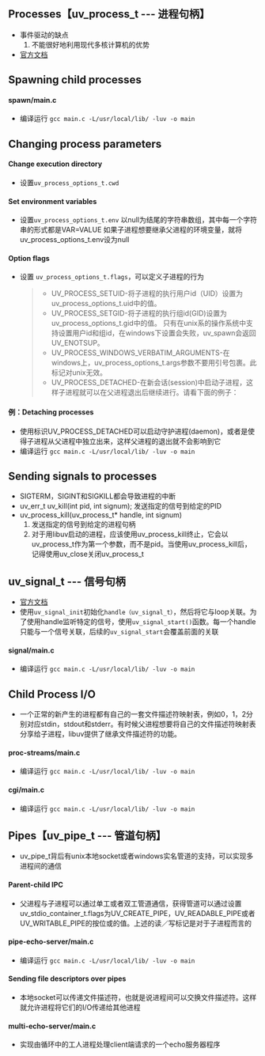 ## Processes【uv_process_t --- 进程句柄】
 - 事件驱动的缺点
    1. 不能很好地利用现代多核计算机的优势
 - [官方文档](https://libuv-docs-chinese.readthedocs.io/zh/latest/process.html)




## Spawning child processes
#### spawn/main.c
 - 编译运行
   `gcc main.c -L/usr/local/lib/ -luv -o main`




## Changing process parameters
#### Change execution directory
 - 设置`uv_process_options_t.cwd`
#### Set environment variables
 - 设置`uv_process_options_t.env`
   以null为结尾的字符串数组，其中每一个字符串的形式都是VAR=VALUE
   如果子进程想要继承父进程的环境变量，就将uv_process_options_t.env设为null
#### Option flags
 - 设置 `uv_process_options_t.flags`，可以定义子进程的行为
   >  - UV_PROCESS_SETUID-将子进程的执行用户id（UID）设置为uv_process_options_t.uid中的值。
   >  - UV_PROCESS_SETGID-将子进程的执行组id(GID)设置为uv_process_options_t.gid中的值。
   只有在unix系的操作系统中支持设置用户id和组id，在windows下设置会失败，uv_spawn会返回UV_ENOTSUP。
   >  - UV_PROCESS_WINDOWS_VERBATIM_ARGUMENTS-在windows上，uv_process_options_t.args参数不要用引号包裹。此标记对unix无效。
   > - UV_PROCESS_DETACHED-在新会话(session)中启动子进程，这样子进程就可以在父进程退出后继续进行。请看下面的例子：
#### 例：Detaching processes
 - 使用标识UV_PROCESS_DETACHED可以启动守护进程(daemon)，或者是使得子进程从父进程中独立出来，这样父进程的退出就不会影响到它
 - 编译运行
   `gcc main.c -L/usr/local/lib/ -luv -o main`





## Sending signals to processes
 - SIGTERM，SIGINT和SIGKILL都会导致进程的中断
 - uv_err_t uv_kill(int pid, int signum);
   发送指定的信号到给定的PID
 - uv_process_kill(uv_process_t* handle, int signum)
   1. 发送指定的信号到给定的进程句柄
   2. 对于用libuv启动的进程，应该使用uv_process_kill终止，它会以uv_process_t作为第一个参数，而不是pid。当使用uv_process_kill后，记得使用uv_close关闭uv_process_t




## uv_signal_t --- 信号句柄
 - [官方文档](https://libuv-docs-chinese.readthedocs.io/zh/latest/signal.html)
 - 使用`uv_signal_init`初始化`handle（uv_signal_t）`，然后将它与loop关联。为了使用handle监听特定的信号，使用`uv_signal_start()`函数。每一个handle只能与一个信号关联，后续的`uv_signal_start`会覆盖前面的关联
#### signal/main.c
 - 编译运行
   `gcc main.c -L/usr/local/lib/ -luv -o main`





## Child Process I/O
 - 一个正常的新产生的进程都有自己的一套文件描述符映射表，例如0，1，2分别对应stdin，stdout和stderr。有时候父进程想要将自己的文件描述符映射表分享给子进程，libuv提供了继承文件描述符的功能。
#### proc-streams/main.c
 - 编译运行
   `gcc main.c -L/usr/local/lib/ -luv -o main`
#### cgi/main.c
 - 编译运行
   `gcc main.c -L/usr/local/lib/ -luv -o main`





## Pipes【uv_pipe_t --- 管道句柄】
 - uv_pipe_t背后有unix本地socket或者windows实名管道的支持，可以实现多进程间的通信
#### Parent-child IPC
 - 父进程与子进程可以通过单工或者双工管道通信，获得管道可以通过设置uv_stdio_container_t.flags为UV_CREATE_PIPE，UV_READABLE_PIPE或者UV_WRITABLE_PIPE的按位或的值。上述的读／写标记是对于子进程而言的
#### pipe-echo-server/main.c
 - 编译运行
   `gcc main.c -L/usr/local/lib/ -luv -o main`
#### Sending file descriptors over pipes
 - 本地socket可以传递文件描述符，也就是说进程间可以交换文件描述符。这样就允许进程将它们的I/O传递给其他进程
#### multi-echo-server/main.c
 - 实现由循环中的工人进程处理client端请求的一个echo服务器程序

